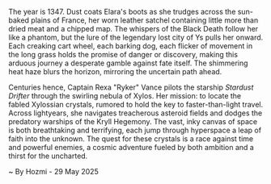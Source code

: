 
The year is 1347.  Dust coats Elara's boots as she trudges across the sun-baked plains of France, her worn leather satchel containing little more than dried meat and a chipped map.  The whispers of the Black Death follow her like a phantom, but the lure of the legendary lost city of Ys pulls her onward.  Each creaking cart wheel, each barking dog, each flicker of movement in the long grass holds the promise of danger or discovery, making this arduous journey a desperate gamble against fate itself.  The shimmering heat haze blurs the horizon, mirroring the uncertain path ahead.


Centuries hence, Captain Rexa "Ryker" Vance pilots the starship *Stardust Drifter* through the swirling nebula of Xylos.  Her mission: to locate the fabled Xylossian crystals, rumored to hold the key to faster-than-light travel.  Across lightyears, she navigates treacherous asteroid fields and dodges the predatory warships of the Kryll Hegemony. The vast, inky canvas of space is both breathtaking and terrifying, each jump through hyperspace a leap of faith into the unknown. The quest for these crystals is a race against time and powerful enemies, a cosmic adventure fueled by both ambition and a thirst for the uncharted.

~ By Hozmi - 29 May 2025

